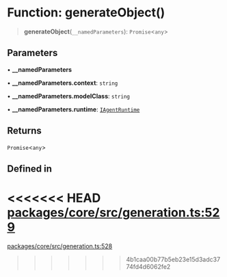 # Function: generateObject()

> **generateObject**(`__namedParameters`): `Promise`\<`any`\>

## Parameters

• **\_\_namedParameters**

• **\_\_namedParameters.context**: `string`

• **\_\_namedParameters.modelClass**: `string`

• **\_\_namedParameters.runtime**: [`IAgentRuntime`](../interfaces/IAgentRuntime.md)

## Returns

`Promise`\<`any`\>

## Defined in

<<<<<<< HEAD
[packages/core/src/generation.ts:529](https://github.com/8bitsats/eliza/blob/b6c06b96b915454d08a65f46cfdce8da763cbf85/packages/core/src/generation.ts#L529)
=======
[packages/core/src/generation.ts:528](https://github.com/ai16z/eliza/blob/7fcf54e7fb2ba027d110afcc319c0b01b3f181dc/packages/core/src/generation.ts#L528)
>>>>>>> 4b1caa00b77b5eb23e15d3adc3774fd4d6062fe2
